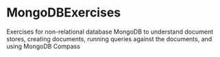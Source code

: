 # MongoDBExercises

Exercises for non-relational database MongoDB to understand document stores, creating documents, running queries against the documents, and using MongoDB Compass
